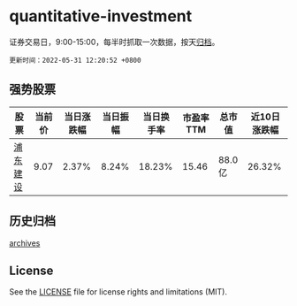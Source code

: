 # quantitative-investment

证券交易日，9:00-15:00，每半时抓取一次数据，按天[归档](archives)。

`更新时间：2022-05-31 12:20:52 +0800`

## 强势股票

|股票|当前价|当日涨跌幅|当日振幅|当日换手率|市盈率TTM|总市值|近10日涨跌幅|
|----|----|----|----|----|----|----|----|
|[浦东建设](https://xueqiu.com/S/SH600284)|9.07|2.37%|8.24%|18.23%|15.46|88.0亿|26.32%|

## 历史归档

[archives](archives)

## License

See the [LICENSE](LICENSE) file for license rights and limitations (MIT).